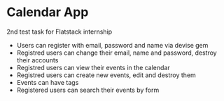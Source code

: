 # Calendar App

2nd test task for Flatstack internship

- Users can register with email, password and name via devise gem
- Registred users can change their email, name and password, destroy their accounts
- Registred users can view their events in the calendar 
- Registred users can create new events, edit and destroy them
- Events can have tags
- Registered users can search their events by form


